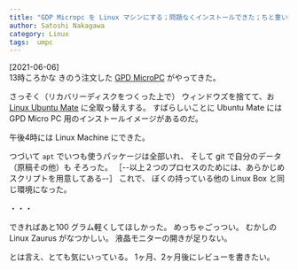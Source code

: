 ```yaml
---
title: "GDP Micropc を Linux マシンにする；問題なくインストールできた；ちと重いが、とてもよろしい"
author: Satoshi Nakagawa
category: Linux
tags:  umpc
---
```


[2021-06-06]  
 13時ころかな
きのう注文した
[GPD MicroPC](https://www.links.co.jp/item/gpd-micropc/) がやってきた。

 さっそく（リカバリーディスクをつくった上で）
ウィンドウズを捨てて、お
[Linux Ubuntu Mate](https://ubuntu-mate.org/) に全取っ替えする。
すばらしいことに Ubuntu Mate には
GPD Micro PC 用のインストールイメージがあるのだ。

 午後4時には Linux Machine にできた。

 つづいて
`apt` でいつも使うパッケージは全部いれ、
そして git で自分のデータ（原稿その他）も
そろった。
［--以上２つのプロセスのためには、あらかじめスクリプトを用意してある--］
これで、
ぼくの持っている他の Linux Box と同じ環境になった。

 ・・・

 できればあと100 グラム軽くしてほしかった。
めっちゃごっつい。
むかしの Linux Zaurus がなつかしい。
液晶モニターの開きが足りない。

 とは言え、とても気にいっている。
1ヶ月、2ヶ月後にレビューを書きたい。

